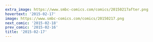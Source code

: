 ```yaml
---
extra_image: https://www.smbc-comics.com/comics/20150217after.png
hovertext: '2015-02-17'
image: https://www.smbc-comics.com/comics/20150217.png
next_comic: '2015-02-18'
prev_comic: '2015-02-16'
title: '2015-02-17'
---
```


